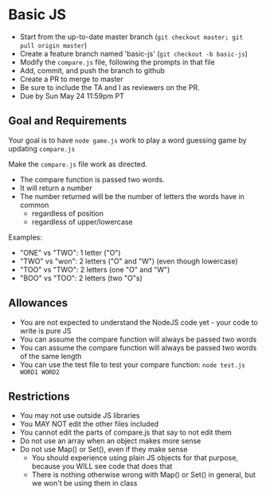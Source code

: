 # Basic JS 

* Start from the up-to-date master branch (`git checkout master; git pull origin master`)
* Create a feature branch named 'basic-js' (`git checkout -b basic-js`)
* Modify the `compare.js` file, following the prompts in that file
* Add, commit, and push the branch to github
* Create a PR to merge to master
* Be sure to include the TA and I as reviewers on the PR.  
* Due by Sun May 24 11:59pm PT

## Goal and Requirements

Your goal is to have `node game.js` work to play a word guessing game by updating `compare.js`

Make the `compare.js` file work as directed.  
* The compare function is passed two words.
* It will return a number
* The number returned will be the number of letters the words have in common
  * regardless of position
  * regardless of upper/lowercase

Examples: 
* "ONE" vs "TWO": 1 letter ("O")
* "TWO" vs "won": 2 letters ("O" and "W") (even though lowercase)
* "TOO" vs "TWO": 2 letters (one "O" and "W")
* "BOO" vs "TOO": 2 letters (two "O"s)

## Allowances
* You are not expected to understand the NodeJS code yet - your code to write is pure JS
* You can assume the compare function will always be passed two words 
* You can assume the compare function will always be passed two words of the same length
* You can use the test file to test your compare function: `node test.js WORD1 WORD2`

## Restrictions 
* You may not use outside JS libraries
* You MAY NOT edit the other files included
* You cannot edit the parts of compare.js that say to not edit them
* Do not use an array when an object makes more sense
* Do not use Map() or Set(), even if they make sense
  * You should experience using plain JS objects for that purpose, because you WILL see code that does that
  * There is nothing otherwise wrong with Map() or Set() in general, but we won't be using them in class
